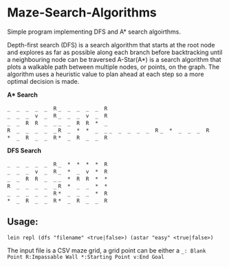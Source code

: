 # Maze-Search-Algorithms
Simple program implementing DFS and A* search algoirthms.

Depth-first search (DFS) is a search algorithm that starts at the root node and explores as far as possible along each branch before backtracking until a neighbouring node can be traversed
A-Star(A*) is a search algorithm that plots a walkable path between multiple nodes, or points, on the graph. The algorithm uses a heuristic value to plan ahead at each step so a more optimal decision is made.

**A\* Search** 

`_  _  _  _  _  R`    `_  _  _  _  _  R`  
`_  _  _  v  _  R`    `_  _  _  v  _  R`  
`_  _  R  R  _  _`    `_  _  R  R  *  _`  
`R  _  _  _  _  _`    `R  _  *  *  _  _` 
`_  _  _  _  _  R`    `_  *  _  _  _  R`  
`*  _  R  _  _  R`    `*  _  R  _  _  R`

**DFS Search** 

`_  _  _  _  _  R`    `_  *  *  *  *  R`  
`_  _  _  v  _  R`    `_  *  _  v  *  R`  
`_  _  R  R  _  _`    `_  *  R  R  *  *`  
`R  _  _  _  _  _`    `R  *  _  _  *  *`  
`_  _  _  _  _  R`    `*  _  _  _  *  R`  
`*  _  R  _  _  R`    `*  _  R  _  _  R`  

## Usage:
`lein repl
(dfs "filename" <true|false>)
(astar "easy" <true|false>)`

The input file is a CSV maze grid, a grid point can be either a `_: Blank Point R:Impassable Wall *:Starting Point v:End Goal`

